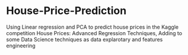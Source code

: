 # House-Price-Prediction
Using Linear regression and PCA to predict house prices in the Kaggle competition House Prices: Advanced Regression Techniques, Adding to some Data Science techniques as data explarotary and features engineering
